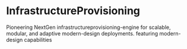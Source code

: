 # InfrastructureProvisioning
Pioneering NextGen infrastructureprovisioning-engine for scalable, modular, and adaptive modern-design deployments. featuring modern-design capabilities
